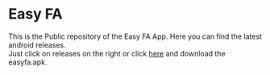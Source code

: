 # Easy FA

This is the Public repository of the Easy FA App. Here you can find the latest android releases.\
Just click on releases on the right or click [here](https://github.com/LasseMahnke/EasyFA-Public/releases/download/1.2.6/EasyFA.apk) and download the easyfa.apk.

